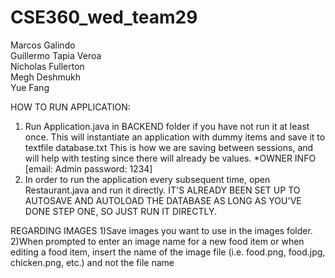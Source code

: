 # CSE360_wed_team29

Marcos Galindo </br>
Guillermo Tapia Veroa </br>
Nicholas Fullerton    </br>
Megh Deshmukh </br>
Yue Fang </br>

HOW TO RUN APPLICATION:
1) Run Application.java in BACKEND folder if you have not run it at least once. This will instantiate an application with dummy items and save it to textfile database.txt
This is how we are saving between sessions, and will help with testing since there will already be values. 
*OWNER INFO [email: Admin      password: 1234]
2) In order to run the application every subsequent time, open Restaurant.java and run it directly. IT'S ALREADY BEEN SET UP TO AUTOSAVE AND AUTOLOAD THE DATABASE AS LONG AS YOU'VE DONE STEP ONE, SO JUST RUN IT DIRECTLY.

REGARDING IMAGES
1)Save images you want to use in the images folder.
2)When prompted to enter an image name for a new food item or when editing a food item, insert the name of the image file (i.e. food.png, food.jpg, chicken.png, etc.) and not the file name
